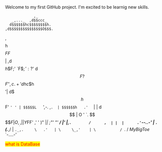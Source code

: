 Welcome to my first GitHub project.
I'm excited to be learnig new skills.

                 ,_
       _,..._  ,d$$ccc_
      d$$$$$$hc$$$$$$$$h.
    ,d$$$$$$$$$$$$$$$O$$$.
   ,$$$$h$$$$$FF$$$$$$$$$|
  ,d$$$$$h$$F;' `F$$;':?$'
  d$$F?$$$F'      ',c. +'
 d$$h     c$$h    $$$$'|
d$$$h    $$F'     `' ' |
$$$$$L   `',-.    ,`.  |
$$$$$$h   .'  `      | |
d$$$$$$   |        O ' `.
 $$$$$F   | O  , __. , | |
  Y$FF'      ,' '  )"  |_|
  ;"'      "'   __/    |'
 |,`.        /      ,  |
 |  |      .'`--..-'   |
 `. `       (.___,/    |
   `._,.     \   .'   |
        \     \_,'    |
         \           /
          `.        /
*MyBigToe*  `-....-'













<style>
mark{
    color:red;
}
</style>

<mark>what is DataBase</mark>



